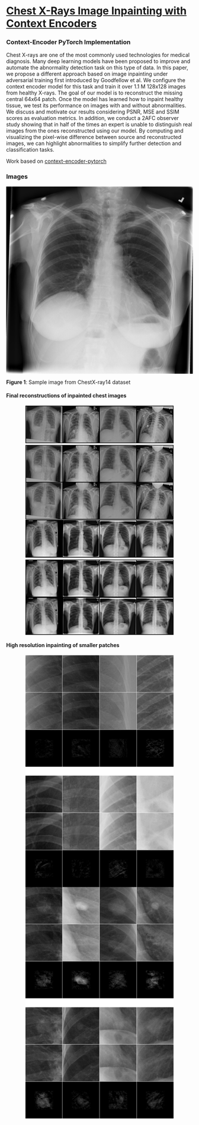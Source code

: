 # [Chest X-Rays Image Inpainting with Context Encoders](https://arxiv.org/abs/1812.00964)
### Context-Encoder PyTorch Implementation

Chest X-rays are one of the most commonly used technologies for medical diagnosis. Many deep learning models have been proposed to improve and automate the abnormality detection task on this type of data. In this paper, we propose a different approach based on image inpainting under adversarial training first introduced by Goodfellow et al. We configure the context encoder model for this task and train it over 1.1 M 128x128 images from healthy X-rays. The goal of our model is to reconstruct the missing central 64x64 patch. Once the model has learned how to inpaint healthy tissue, we test its performance on images with and without abnormalities. We discuss and motivate our results considering PSNR, MSE and SSIM scores as evaluation metrics. In addition, we conduct a 2AFC observer study showing that in half of the times an expert is unable to distinguish real images from the ones reconstructed using our model. By computing and visualizing the pixel-wise difference between source and reconstructed images, we can highlight abnormalities to simplify further detection and classification tasks.

Work based on [context-encoder-pytorch](https://github.com/BoyuanJiang/context_encoder_pytorch)

### Images

<p align="center">
	<img src="./images/example.png" width="600" align="middle">
</p>

__Figure 1__: Sample image from ChestX-ray14 dataset


#### Final reconstructions of inpainted chest images

<p align="center">
	<img src="./images/whole-final-a.png" width="400" align="middle"> <img src="./images/whole-final-b.png" width="400" align="middle">
</p>


#### High resolution inpainting of smaller patches

<p align="center">
	<img src="./images/healthy-diff.png" width="400" align="middle">  <img src="./images/unhealthy-diff.png" width="400" align="middle">
</p>






